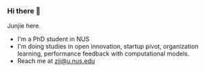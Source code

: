 ### Hi there 👋

<!--
**baldFemale/baldFemale** is a ✨ _special_ ✨ repository because its `README.md` (this file) appears on your GitHub profile.

Here are some ideas to get you started:

- 🔭 I’m currently working on ...
- 🌱 I’m currently learning ...
- 👯 I’m looking to collaborate on ...
- 🤔 I’m looking for help with ...
- 💬 Ask me about ...
- 📫 How to reach me: ...
- 😄 Pronouns: ...
- ⚡ Fun fact: ...
-->

Junjie here. 
- I'm a PhD student in NUS
- I'm doing studies in open innovation, startup pivot, organization learning, performance feedback with computational models. 
- Reach me at zjj@u.nus.edu 
